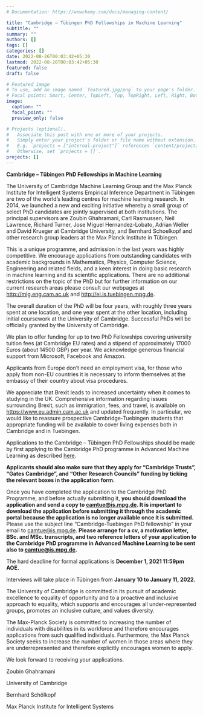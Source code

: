```yaml
---
# Documentation: https://wowchemy.com/docs/managing-content/

title: "Cambridge – Tübingen PhD Fellowships in Machine Learning"
subtitle: ""
summary: ""
authors: []
tags: []
categories: []
date: 2022-08-26T00:03:42+05:30
lastmod: 2022-08-26T00:03:42+05:30
featured: false
draft: false

# Featured image
# To use, add an image named `featured.jpg/png` to your page's folder.
# Focal points: Smart, Center, TopLeft, Top, TopRight, Left, Right, BottomLeft, Bottom, BottomRight.
image:
  caption: ""
  focal_point: ""
  preview_only: false

# Projects (optional).
#   Associate this post with one or more of your projects.
#   Simply enter your project's folder or file name without extension.
#   E.g. `projects = ["internal-project"]` references `content/project/deep-learning/index.md`.
#   Otherwise, set `projects = []`.
projects: []
---
```


**Cambridge – Tübingen PhD Fellowships in Machine Learning**

The University of Cambridge Machine Learning Group and the Max Planck Institute for Intelligent Systems Empirical Inference Department in Tübingen are two of the world’s leading centres for machine learning research. In 2014, we launched a new and exciting initiative whereby a small group of select PhD candidates are jointly supervised at both institutions. The principal supervisors are Zoubin Ghahramani, Carl Rasmussen, Neil Lawrence, Richard Turner, Jose Miguel Hernandez-Lobato, Adrian Weller and David Krueger at Cambridge University, and Bernhard Schoelkopf and other research group leaders at the Max Planck Institute in Tübingen.

This is a unique programme, and admission in the last years was highly competitive. We encourage applications from outstanding candidates with academic backgrounds in Mathematics, Physics, Computer Science, Engineering and related fields, and a keen interest in doing basic research in machine learning and its scientific applications. There are no additional restrictions on the topic of the PhD but for further information on our current research areas please consult our webpages at http://mlg.eng.cam.ac.uk and http://ei.is.tuebingen.mpg.de.

The overall duration of the PhD will be four years, with roughly three years spent at one location, and one year spent at the other location, including initial coursework at the University of Cambridge. Successful PhDs will be officially granted by the University of Cambridge.

We plan to offer funding for up to two PhD Fellowships covering university tuition fees (at Cambridge EU rates) and a stipend of approximately 17000 Euros (about 14500 GBP) per year. We acknowledge generous financial support from Microsoft, Facebook and Amazon.

Applicants from Europe don’t need an employment visa, for those who apply from non-EU countries it is necessary to inform themselves at the embassy of their country about visa procedures.

We appreciate that Brexit leads to increased uncertainty when it comes to studying in the UK. Comprehensive information regarding issues surrounding Brexit, such as immigration, fees, and travel, is available on https://www.eu.admin.cam.ac.uk and updated frequently. In particular, we would like to reassure prospective Cambridge-Tuebingen students that appropriate funding will be available to cover living expenses both in Cambridge and in Tuebingen.

Applications to the Cambridge – Tübingen PhD Fellowships should be made by first applying to the Cambridge PhD programme in Advanced Machine Learning as described [here](http://sagmeticinfotech.com/mlg.eng.cam.ac.uk/contact/). 

**Applicants should also make sure that they apply for “Cambridge Trusts”, “Gates Cambridge”, and “Other Research Councils” funding by ticking the relevant boxes in the application form.**

Once you have completed the application to the Cambridge PhD Programme, and before actually submitting it, **you should download the application and send a copy to camtue@is.mpg.de. It is important to download the application before submitting it through the academic portal because the application is no longer available once it is submitted.** Please use the subject line “Cambridge-Tuebingen PhD fellowship” in your email to camtue@is.mpg.de. **Please arrange for a cv, a motivation letter, BSc. and MSc. transcripts, and two reference letters of your application to the Cambridge PhD programme in Advanced Machine Learning to be sent also to camtue@is.mpg.de.**

The hard deadline for formal applications is **December 1, 2021 11:59pm AOE.**

Interviews will take place in Tübingen from **January 10 to January 11, 2022.**

The University of Cambridge is committed in its pursuit of academic excellence to equality of opportunity and to a proactive and inclusive approach to equality, which supports and encourages all under-represented groups, promotes an inclusive culture, and values diversity.

The Max-Planck Society is committed to increasing the number of individuals with disabilities in its workforce and therefore encourages applications from such qualified individuals. Furthermore, the Max Planck Society seeks to increase the number of women in those areas where they are underrepresented and therefore explicitly encourages women to apply.

We look forward to receiving your applications.

<div class ="row">
    <div class="col-lg-4">
    <p>Zoubin Ghahramani </p>
    <p>University of Cambridge</p>
    </div>
    <div class="col-lg-4">
    <p>Bernhard Schölkopf</p>
    <p>Max Planck Institute for Intelligent Systems</p>
    </div>
</div>
